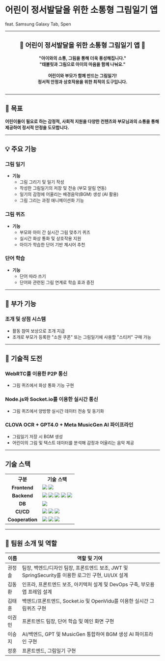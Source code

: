 # 어린이 정서발달을 위한 소통형 그림일기 앱

feat. Samsung Galaxy Tab, Spen

---

<div align="center">
<h2>🎨 어린이 정서발달을 위한 소통형 그림일기 앱 🌟</h2>
<b>"아이와의 소통, 그림을 통해 더욱 풍성해집니다."</b>
<br>
<b>"태블릿과 그림으로 아이의 마음을 함께 나눠요."</b>
<br><br>
<strong>어린이와 부모가 함께 만드는 그림일기!<br>정서적 안정과 상호작용을 위한 최적의 도구입니다.</strong>
<br><br> 
</div>

---

## 📌 목표

**어린이들이 필요로 하는 감정적, 사회적 지원을 다양한 컨텐츠와 부모님과의 소통을 통해 제공하여 정서적 안정을 도모합니다.**

---

## 💡 주요 기능

### **그림 일기**

- **기능**  
  - 그림 그리기 및 일기 작성  
  - 작성한 그림일기의 저장 및 전송 (부모 알림 연동)  
  - 일기의 감정에 어울리는 배경음악(BGM) 생성 (AI 활용)  
  - 그림 그리는 과정 애니메이션화 기능  

### **그림 퀴즈**

- **기능**  
  - 부모와 아이 간 실시간 그림 맞추기 퀴즈  
  - 실시간 화상 통화 및 상호작용 지원  
  - 아이가 학습한 단어 기반 제시어 추천  

### **단어 학습**

- **기능**  
  - 단어 따라 쓰기  
  - 단어와 관련된 그림 연계로 학습 효과 증진  

---

## 🎯 부가 기능

### **조개 및 상점 시스템**

- 활동 참여 보상으로 조개 지급  
- 조개로 부모가 등록한 "소원 쿠폰" 또는 그림일기에 사용할 "스티커" 구매 가능  

---

## 🚀 기술적 도전

### **WebRTC를 이용한 P2P 통신**  
- 그림 퀴즈에서 화상 통화 기능 구현

### **Node.js와 Socket.io를 이용한 실시간 통신**  
- 그림 퀴즈에서 양방향 실시간 데이터 전송 및 동기화

### **CLOVA OCR + GPT4.0 + Meta MusicGen AI 파이프라인**  
- 그림일기 저장 시 BGM 생성
- 어린이의 그림 및 텍스트 데이터를 분석해 감정과 어울리는 음악 제공

---

## 기술 스택

<table>
  <tr>
    <th>구분</th>
    <th>기술 스택</th>
  </tr>
  <tr>
    <td align="center"><b>Frontend</b></td>
    <td>
      <img src="https://img.shields.io/badge/Kotlin-%230095D5.svg?style=flat&logo=kotlin&logoColor=white" />
      <img src="https://img.shields.io/badge/Jetpack%20Compose-%232B272E.svg?style=flat&logo=android&logoColor=white" />
    </td>
  </tr>
  <tr>
    <td align="center"><b>Backend</b></td>
    <td>
      <img src="https://img.shields.io/badge/Spring%20Boot-%236DB33F.svg?style=flat&logo=springboot&logoColor=white" />
      <img src="https://img.shields.io/badge/Node.js-339933.svg?style=flat&logo=node.js&logoColor=white" />
      <img src="https://img.shields.io/badge/WebRTC-%23FF5722.svg?style=flat&logo=webrtc&logoColor=white" />
      <img src="https://img.shields.io/badge/WebSocket-%231E90FF.svg?style=flat&logo=websocket&logoColor=white" />
      <img src="https://img.shields.io/badge/GPT4-%237A0C00.svg?style=flat&logo=openai&logoColor=white" />
    </td>
  </tr>
  <tr>
    <td align="center"><b>DB</b></td>
    <td>
      <img src="https://img.shields.io/badge/MySQL-%2300758f.svg?style=flat&logo=mysql&logoColor=white" />
    </td>
  </tr>
  <tr>
    <td align="center"><b>CI/CD</b></td>
    <td>
      <img src="https://img.shields.io/badge/Docker-%232496ED.svg?style=flat&logo=docker&logoColor=white" />
      <img src="https://img.shields.io/badge/NGINX-%23009639.svg?style=flat&logo=nginx&logoColor=white" />
      <img src="https://img.shields.io/badge/AWS-%23FF9900.svg?style=flat&logo=amazon-aws&logoColor=white" />
    </td>
  </tr>
  <tr>
    <td align="center"><b>Cooperation</b></td>
    <td>
      <img src="https://img.shields.io/badge/GitLab-%23FCA121.svg?style=flat&logo=gitlab&logoColor=white" />
      <img src="https://img.shields.io/badge/jirasoftware-0052CC?style=flat&logo=jirasoftware&logoColor=white" />
      <img src="https://img.shields.io/badge/notion-000000?style=flat&logo=notion&logoColor=white" />
    </td>
  </tr>
</table>

---

## 👥 팀원 소개 및 역할

| 이름     | 역할 및 기여                                           |
| -------- | ------------------------------------------------------ |
| 권정솔   | 팀장, 백엔드/디자인 팀장, 프론트엔드 보조, JWT 및 SpringSecurity를 이용한 로그인 구현, UI/UX 설계       |
| 김동환   | 인프라, 프론트엔드 보조, 아키텍처 설계 및 DevOps 구축, 부모용 앱 프레임 설계    |
| 김태훈   | 백엔드/프론트엔드, Socket.io 및 OpenVidu를 이용한 실시간 그림퀴즈 구현          |
| 이권민   | 프론트엔드 팀장, 단어 학습 및 메인 화면 구현              |
| 이승지   | AI/백엔드, GPT 및 MusicGen 통합하여 BGM 생성 AI 파이프라인 구현          |
| 정훈     | 프론트엔드, 그림일기 구현           |